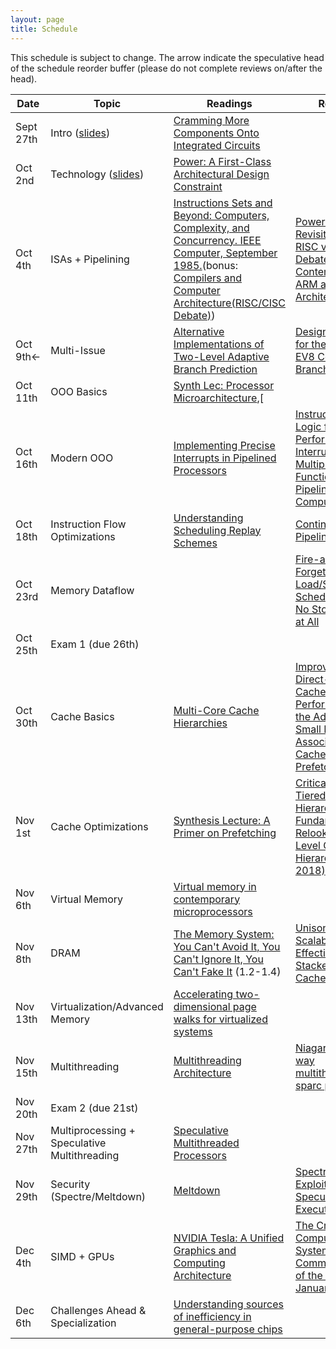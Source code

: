```yaml
---
layout: page
title: Schedule
---
```


This schedule is subject to change.  The arrow indicate the speculative head of the schedule reorder buffer (please do not complete reviews on/after the head).

| Date                | Topic                                        | Readings                                                                                                                                                                               | Review                                                                                                                            |
|---------------------|----------------------------------------------|----------------------------------------------------------------------------------------------------------------------------------------------------------------------------------------|-----------------------------------------------------------------------------------------------------------------------------------|
| Sept 27th           | Intro ([slides][lec1])                         | [Cramming More Components Onto Integrated Circuits][moore65]                                                                                                                           |                                                                                                                                   |
| Oct 2nd             | Technology  ([slides][lec2])                   | [Power: A First-Class Architectural Design Constraint][mudge-power]                                                                                                                    |                                                                                                                                   |
| Oct 4th             | ISAs + Pipelining                            | [Instructions Sets and Beyond: Computers, Complexity, and Concurrency. IEEE Computer, September 1985.][isas85](bonus: [Compilers and Computer Architecture(RISC/CISC Debate)][wulf81]) | [Power Struggles: Revisiting the RISC vs. CISC Debate on Contemporary ARM and x86 Architectures][power-struggles]                 |
| Oct 9th$\leftarrow$ | Multi-Issue                                  | [Alternative Implementations of Two-Level Adaptive Branch Prediction][two-level-bp]                                                                                                    | [Design Tradeoffs for the Alpha EV8 Conditional Branch Predictor][seznec_alphaev8]                                                |
| Oct 11th            | OOO Basics                                   | [Synth Lec: Processor Microarchitecture][synth-proc-micro],[                                                                                                                           |                                                                                                                                   |
| Oct 16th            | Modern OOO                                   | [Implementing Precise Interrupts in Pipelined Processors][smith-precise]                                                                                                               | [Instruction Issue Logic for High-Performance, Interruptible, Multiple Functional Unit, Pipelined Computers][sohi-issue]          |
| Oct 18th            | Instruction Flow Optimizations               | [Understanding Scheduling Replay Schemes][spec-sched-replay]                                                                                                                           | [Continual Flow Pipelines][cfp]                                                                                                   |
| Oct 23rd            | Memory Dataflow                              |                                                                                                                                                                                        | [Fire-and-Forget: Load/Store Scheduling with No Store Queue at All][fnf]                                                          |
| Oct 25th            | Exam 1 (due 26th)                            |                                                                                                                                                                                        |                                                                                                                                   |
| Oct 30th            | Cache Basics                                 | [Multi-Core Cache Hierarchies][synth-cache]                                                                                                                                            | [Improving Direct-Mapped Cache Performance by the Addition of a Small Fully-Associative Cache and Prefetch Buffers][victim-cache] |
| Nov 1st             | Cache Optimizations                          | [Synthesis Lecture: A Primer on Prefetching][synth-prefetch]                                                                                                                           | [Criticality Aware Tiered Cache Hierarchy: A Fundamental Relook at Multi-Level Cache Hierarchies(ISCA 2018)][crit-aware-cache]    |
| Nov 6th             | Virtual Memory                               | [Virtual memory in contemporary microprocessors][vmem]                                                                                                                                 |                                                                                                                                   |
| Nov 8th             | DRAM                                         | [The Memory System: You Can't Avoid It, You Can't Ignore It, You Can't Fake It][synth-dram] (1.2-1.4)                                                                                  | [Unison Cache: A Scalable and Effective Die-Stacked DRAM Cache][dram-cache]                                                       |
| Nov 13th            | Virtualization/Advanced Memory               | [Accelerating two-dimensional page walks for virtualized systems][2d-virt-page]                                                                                                        |                                                                                                                                   |
| Nov 15th            | Multithreading                               | [Multithreading Architecture][synth-multi]                                                                                                                                             | [Niagara: A 32-way multithreaded sparc processor][niagara]                                                                        |
| Nov 20th            | Exam 2 (due 21st)                            |                                                                                                                                                                                        |                                                                                                                                   |
| Nov 27th            | Multiprocessing + Speculative Multithreading | [Speculative Multithreaded Processors][spec-multi]                                                                                                                                     |                                                                                                                                   |
| Nov 29th            | Security (Spectre/Meltdown)                  | [Meltdown][meltdown]                                                                                                                                                                   | [Spectre Attacks: Exploiting Speculative Execution][spectre]                                                                      |
| Dec 4th             | SIMD + GPUs                                  | [NVIDIA Tesla: A Unified Graphics and Computing Architecture][tesla]                                                                                                                   | [The Cray-1 Computer System, Communications of the ACM, January 1978][cray1]                                                      |
| Dec 6th             | Challenges Ahead & Specialization            | [Understanding sources of inefficiency in general-purpose chips][gen-purp-innef]                                                                                                       |                                                                                                                                   |

[lec1]: http://web.cs.ucla.edu/~tjn/ucla/01-intro.pdf
[lec2]: http://web.cs.ucla.edu/~tjn/ucla/02-tech.pdf
[sohi-issue]: https://dl.acm.org/citation.cfm?id=78592
[fnf]: https://dl.acm.org/citation.cfm?id=1194844
[perceptron-bp]: https://www.cs.utexas.edu/~lin/papers/hpca01.pdf
[mipsr10k]: http://ieeexplore.ieee.org/document/491460/
[wavescalar]: http://wavescalar.cs.washington.edu/wavescalar.pdf
[two-level-bp]:https://dl.acm.org/citation.cfm?id=139709
[elm]: https://ieeexplore.ieee.org/stamp/stamp.jsp?tp=&arnumber=4563875
[prefetch-tax]: http://ieeexplore.ieee.org/stamp/stamp.jsp?arnumber=1261824
[wulf81]: http://www.eecg.toronto.edu/~moshovos/ACA06/readings/wulf-compilers-and-architecture.pdf
[risc-throwdown]: http://citeseerx.ist.psu.edu/viewdoc/download?doi=10.1.1.111.1776&rep=rep1&type=pdf
[predication]: http://web.eecs.umich.edu/~mahlke/papers/1995/mahlke_isca95.pdf
[cfp]: https://dl.acm.org/citation.cfm?id=1024407
[mudge-power]: https://ieeexplore.ieee.org/document/917539/
[selective-cache]: https://dl.acm.org/citation.cfm?id=320119
[victim-rep]: https://ieeexplore.ieee.org/stamp/stamp.jsp?tp=&arnumber=1431568
[seznec_alphaev8]: https://dl.acm.org/citation.cfm?id=545249
[ia64]:https://ieeexplore.ieee.org/document/877947
[smith-precise]: https://ieeexplore.ieee.org/stamp/stamp.jsp?arnumber=4607
[spec-sched-replay]: http://citeseerx.ist.psu.edu/viewdoc/summary?doi=10.1.1.65.8819
[victim-cache]: https://dl.acm.org/citation.cfm?id=325162
[moore65]: https://www.cs.utexas.edu/~fussell/courses/cs352h/papers/moore.pdf
[isas85]: http://ieeexplore.ieee.org/document/1663000/?reload=true&arnumber=1663000
[power-struggles]: https://research.cs.wisc.edu/vertical/papers/2013/hpca13-isa-power-struggles.pdf
[vmem]: https://ieeexplore.ieee.org/document/710872?arnumber=710872
[synth-proc-micro]: https://www.morganclaypool.com/doi/pdf/10.2200/S00309ED1V01Y201011CAC012
[synth-prefetch]: https://www.morganclaypool.com/doi/pdf/10.2200/S00581ED1V01Y201405CAC028
[synth-dram]: https://www.morganclaypool.com/doi/abs/10.2200/S00201ED1V01Y200907CAC007
[synth-multi]: https://www.morganclaypool.com/doi/abs/10.2200/S00458ED1V01Y201212CAC021
[synth-cache]: https://www.morganclaypool.com/doi/abs/10.2200/S00365ED1V01Y201105CAC017
[niagara]: http://www-hydra.stanford.edu/publications/ieeemicro_niagara.pdf
[crit-aware-cache]: https://ieeexplore.ieee.org/document/8416821
[spectre]: https://spectreattack.com/spectre.pdf
[meltdown]: https://meltdownattack.com/meltdown.pdf
[tesla]: https://ieeexplore.ieee.org/abstract/document/4523358
[cray1]: http://portal.acm.org/citation.cfm?doid=359327.359336
[gen-purp-innef]: https://dl.acm.org/citation.cfm?id=1815968
[2d-virt-page]: https://dl.acm.org/citation.cfm?id=1346286
[spec-multi]:https://ieeexplore.ieee.org/stamp/stamp.jsp?tp=&arnumber=917542
[dram-cache]: https://ieeexplore.ieee.org/stamp/stamp.jsp?tp=&arnumber=7011375
